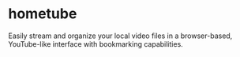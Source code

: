 # hometube
Easily stream and organize your local video files in a browser-based, YouTube-like interface with bookmarking capabilities.

